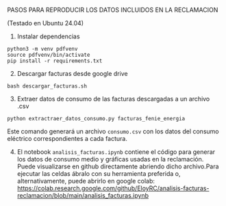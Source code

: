 PASOS PARA REPRODUCIR LOS DATOS INCLUIDOS EN LA RECLAMACION

(Testado en Ubuntu 24.04)

1. Instalar dependencias
```
python3 -m venv pdfvenv
source pdfvenv/bin/activate
pip install -r requirements.txt
```
2. Descargar facturas desde google drive
```
bash descargar_facturas.sh
```
3. Extraer datos de consumo de las facturas descargadas a un archivo .csv
```
python extractraer_datos_consumo.py facturas_fenie_energia
```
Este comando generará un archivo `consumo.csv` con los datos del consumo eléctrico correspondientes a cada factura.

4. El notebook `analisis_facturas.ipynb` contiene el código para generar los datos de consumo medio y gráficas usadas en la reclamación. Puede visualizarse en github directamente abriendo dicho archivo.Para ejecutar las celdas ábralo con su herramienta preferida o, alternativamente, puede abrirlo en google colab:
https://colab.research.google.com/github/EloyRC/analisis-facturas-reclamacion/blob/main/analisis_facturas.ipynb


